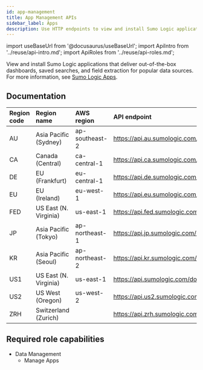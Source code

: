 ```yaml
---
id: app-management
title: App Management APIs
sidebar_label: Apps
description: Use HTTP endpoints to view and install Sumo Logic applications that deliver out-of-the-box dashboards, saved searches, and field extraction for popular data sources.
---
```


import useBaseUrl from '@docusaurus/useBaseUrl';
import ApiIntro from '../reuse/api-intro.md';
import ApiRoles from '../reuse/api-roles.md';

View and install Sumo Logic applications that deliver out-of-the-box dashboards, saved searches, and field extraction for popular data sources. For more information, see [Sumo Logic Apps](/docs/integrations).

## Documentation

<ApiIntro/>

| Region code | Region name | AWS region | API endpoint |
|:----|:----|:---|:-----|
| AU  | Asia Pacific (Sydney)  | ap-southeast-2 | https://api.au.sumologic.com/docs/#tag/appManagement   |
| CA  | Canada (Central)       | ca-central-1   | https://api.ca.sumologic.com/docs/#tag/appManagement   |
| DE  | EU (Frankfurt)         | eu-central-1   | https://api.de.sumologic.com/docs/#tag/appManagement   |
| EU  | EU (Ireland)           | eu-west-1      | https://api.eu.sumologic.com/docs/#tag/appManagement   |
| FED | US East (N. Virginia)  | us-east-1      | https://api.fed.sumologic.com/docs/#tag/appManagement  |
| JP  | Asia Pacific (Tokyo)   | ap-northeast-1 | https://api.jp.sumologic.com/docs/#tag/appManagement   |
| KR  | Asia Pacific (Seoul)   | ap-northeast-2 | https://api.kr.sumologic.com/docs/#tag/appManagement   |
| US1 | US East (N. Virginia)  | us-east-1      | https://api.sumologic.com/docs/#tag/appManagement      |
| US2 | US West (Oregon)       | us-west-2      | https://api.us2.sumologic.com/docs/#tag/appManagement  |
| ZRH | Switzerland (Zurich)   |                | https://api.zrh.sumologic.com/docs/#tag/appManagement  |


## Required role capabilities

<ApiRoles/>

* Data Management
    * Manage Apps
